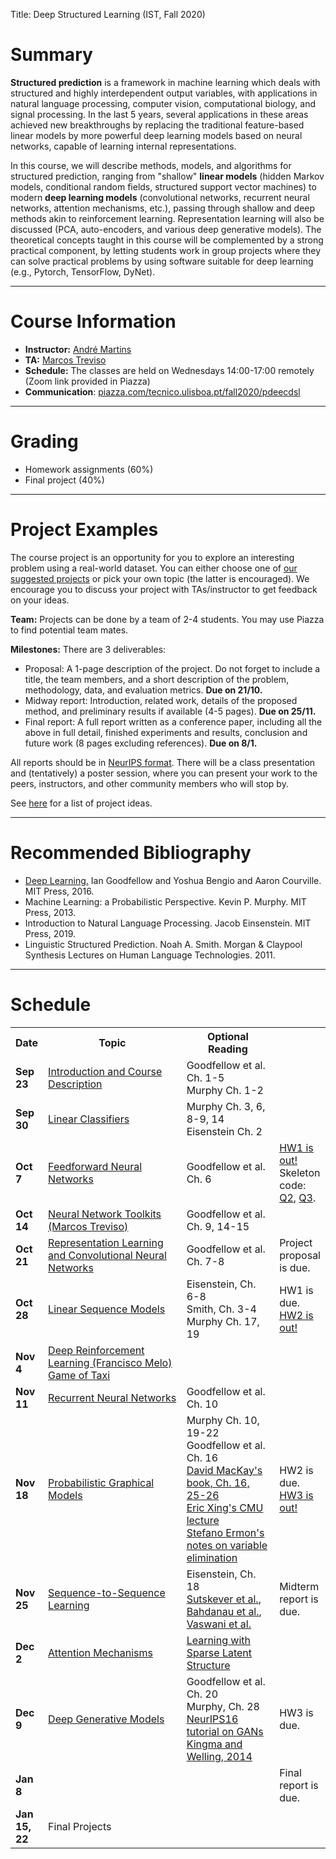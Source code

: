Title: Deep Structured Learning (IST, Fall 2020)

# Summary

**Structured prediction** is a framework in machine learning which deals with structured and highly interdependent output variables, with applications in natural language processing, computer vision, computational biology, and signal processing.
In the last 5 years, several applications in these areas achieved new breakthroughs by replacing the traditional feature-based linear models by more powerful deep learning models based on neural networks, capable of learning internal representations.

In this course, we will describe methods, models, and algorithms for structured prediction, ranging from "shallow" **linear models** (hidden Markov models, conditional random fields, structured support vector machines) to modern **deep learning models** (convolutional networks, recurrent neural networks, attention mechanisms, etc.), passing through shallow and deep methods akin to reinforcement learning. Representation learning will also be discussed (PCA, auto-encoders, and various deep generative models).
The theoretical concepts taught in this course will be complemented by a strong practical component, by letting students work in group projects where they can solve practical problems by using software suitable for deep learning (e.g., Pytorch, TensorFlow, DyNet).

---

# Course Information

- **Instructor:** [André Martins](http://andre-martins.github.io)
- **TA:** [Marcos Treviso](http://mtreviso.github.io)
- **Schedule:** The classes are held on Wednesdays 14:00-17:00 remotely (Zoom link provided in Piazza)
- **Communication**: [piazza.com/tecnico.ulisboa.pt/fall2020/pdeecdsl](http://piazza.com/tecnico.ulisboa.pt/fall2020/pdeecdsl)

---

# Grading

- Homework assignments (60%)
- Final project (40%)

---

# Project Examples

The course project is an opportunity for you to explore an interesting problem using a real-world dataset. You can either choose one of [our suggested projects](/pages/project-examples-for-deep-structured-learning-fall-2020.html) or pick your own topic (the latter is encouraged). We encourage you to discuss your project with TAs/instructor to get feedback on your ideas.

**Team:** Projects can be done by a team of 2-4 students. You may use Piazza to find potential team mates.

**Milestones:** There are 3 deliverables:

- Proposal: A 1-page description of the project. Do not forget to include a title, the team members, and a short description of the problem, methodology, data, and evaluation metrics. **Due on 21/10.**
- Midway report: Introduction, related work, details of the proposed method, and preliminary results if available (4-5 pages). **Due on 25/11.**
- Final report: A full report written as a conference paper, including all the above in full detail, finished experiments and results, conclusion and future work (8 pages excluding references). **Due on 8/1.**

All reports should be in [NeurIPS format](https://nips.cc/Conferences/2018/PaperInformation/StyleFiles). There will be a class presentation and (tentatively) a poster session, where you can present your work to the peers, instructors, and other community members who will stop by.

See [here](/pages/project-examples-for-deep-structured-learning-fall-2020.html) for a list of project ideas.

---

# Recommended Bibliography

- [Deep Learning.](http://www.deeplearningbook.org) Ian Goodfellow and Yoshua Bengio and Aaron Courville. MIT Press, 2016.
- Machine Learning: a Probabilistic Perspective. Kevin P. Murphy. MIT Press, 2013.
- Introduction to Natural Language Processing. Jacob Einsenstein. MIT Press, 2019.
- Linguistic Structured Prediction. Noah A. Smith. Morgan & Claypool Synthesis Lectures on Human Language Technologies. 2011.

---

# Schedule

<table class="table table-condensed table-bordered table-hover">
<colgroup>
  <col span="1" style="width: 10%;">
  <col span="1" style="width: 45%;">
  <col span="1" style="width: 30%;">
  <col span="1" style="width: 15%;">
</colgroup>

<tr>
<th>Date</th>
<th>Topic</th>
<th>Optional Reading</th>
<th></th>
</tr>

<tr>
<td><b>Sep 23</b></td>
<td>
<a href="../docs/dsl2020/lecture_01.pdf">Introduction and Course Description</a>
</td>
<td>
<!--a href="http://lxmls.it.pt/2018/Figueiredo_LxMLS2018.pdf">Mário Figueiredo's LxMLS intro lecture</a><br/>
<a href="https://github.com/luispedro/talk-python-intro">Luis Pedro Coelho's intro to Python</a><br/-->
Goodfellow et al. Ch. 1-5<br/>
Murphy Ch. 1-2
</td>
<td></td>
</tr>

<tr>
<td><b>Sep 30</b></td>
<td>
<!--Linear Classifiers-->
<a href="../docs/dsl2020/lecture_02.pdf">Linear Classifiers</a>
</td>
<td>
Murphy Ch. 3, 6, 8-9, 14<br/>
Eisenstein Ch. 2
</td>
<td></td>
</tr>

<tr>
<td><b>Oct 7</b></td>
<td>
<!--Feedforward Neural Networks-->
<a href="../docs/dsl2020/lecture_03.pdf">Feedforward Neural Networks</a>
</td>
<td>
Goodfellow et al. Ch. 6
</td>
<td>
<a href=../docs/dsl2020/homework1.pdf>HW1 is out!</a> Skeleton code: <a href=../docs/dsl2020/hw1-q2.py>Q2</a>,  <a href=../docs/dsl2020/hw1-q3.py>Q3</a>.
</td>
</tr>

<tr>
<td><b>Oct 14</b></td>
<td>
<!--Neural Network Toolkits-->
<a href="https://github.com/mtreviso/pytorch-lecture">Neural Network Toolkits (Marcos Treviso)</a>
</td>
<td>
Goodfellow et al. Ch. 9, 14-15
</td>
<td></td>
</tr>

<tr>
<td><b>Oct 21</b></td>
<td>
<a href="../docs/dsl2020/lecture_04.pdf">Representation Learning and Convolutional Neural Networks</a>
</td>
<td>
Goodfellow et al. Ch. 7-8
</td>
<td>Project proposal is due.</td>
</tr>

<tr>
<td><b>Oct 28</b></td>
<td>
<a href="../docs/dsl2020/lecture_05.pdf">Linear Sequence Models</a>
</td>
<td>
Eisenstein, Ch. 6-8<br/>
Smith, Ch. 3-4<br/>
Murphy Ch. 17, 19
</td>
<td>
HW1 is due.<br/>
<a href=../docs/dsl2020/homework2.pdf>HW2 is out!</a>
</td>
</tr>

<tr>
<td><b>Nov 4</b></td>
<td>
<a href="../docs/dsl2020/DeepRL.pdf">Deep Reinforcement Learning (Francisco Melo)</a><br/>
<a href="../docs/dsl2020/taxi.py">Game of Taxi</a><br/>
</td>
<td>
</td>
<td></td>
</tr>

<tr>
<td><b>Nov 11</b></td>
<td>
<a href="../docs/dsl2020/lecture_06.pdf">Recurrent Neural Networks</a>
</td>
<td>
Goodfellow et al. Ch. 10
</td>
<td></td>
</tr>

<tr>
<td><b>Nov 18</b></td>
<td>
<a href="../docs/dsl2020/lecture_07.pdf">Probabilistic Graphical Models</a>
</td>
<td>
Murphy Ch. 10, 19-22<br/>
Goodfellow et al. Ch. 16<br/>
<a href="http://www.inference.org.uk/itprnn/book.pdf">David MacKay's book, Ch. 16, 25-26</a><br/>
<a href="https://sailinglab.github.io/pgm-spring-2019/notes/lecture-04">Eric Xing's CMU lecture</a><br/>
<a href="https://ermongroup.github.io/cs228-notes/inference/ve">Stefano Ermon's notes on variable elimination</a>
</td>
<td>
HW2 is due.<br/>
<a href=../docs/dsl2020/homework3.pdf>HW3 is out!</a>
</td>
</tr>

<tr>
<td><b>Nov 25</b></td>
<td>
<a href="../docs/dsl2020/lecture_08.pdf">Sequence-to-Sequence Learning</a>
</td>
<td>
Eisenstein, Ch. 18<br/>
<a href="https://papers.nips.cc/paper/5346-sequence-to-sequence-learning-with-neural-networks.pdf">Sutskever et al.</a>, 
<a href="https://arxiv.org/pdf/1409.0473.pdf">Bahdanau et al.</a>,
<a href="https://papers.nips.cc/paper/7181-attention-is-all-you-need.pdf">Vaswani et al.</a>
</td>
<td>
Midterm report is due.
</td>
</tr>

<tr>
<td><b>Dec 2</b></td>
<td>
<a href="../docs/dsl2020/attention.pdf">Attention Mechanisms</a>
</td>
<td>
<a href="https://vene.ro/talks/18-sparsemap-amsterdam.pdf">Learning with Sparse Latent Structure</a>
</td>
<td></td>
</tr>

<tr>
<td><b>Dec 9</b></td>
<td>
<a href="../docs/dsl2020/lecture_11.pdf">Deep Generative Models</a><br/>
</td>
<td>
Goodfellow et al. Ch. 20<br/>
Murphy, Ch. 28<br/>
<a href="http://www.iangoodfellow.com/slides/2016-12-04-NIPS.pdf">NeurIPS16 tutorial on GANs</a><br/>
<a href="https://arxiv.org/abs/1312.6114">Kingma and Welling, 2014</a><br/>
</td>
<td>HW3 is due.</td>
</tr>

<tr>
<td><b>Jan 8</b></td>
<td></td>
<td>
</td>
<td>
Final report is due.
</td>
</tr>

<tr>
<td><b>Jan 15, 22</b></td>
<td>Final Projects</td>
<td>
</td>
<td></td>
</tr>

</table>
